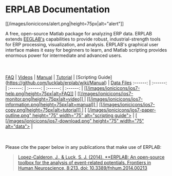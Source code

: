 # ERPLAB Documentation

[[/images/ionicicons/alert.png|height=75px|alt="alert"]]

A free, open-source Matlab package for analyzing ERP data.  ERPLAB extends [EEGLAB's](http://sccn.ucsd.edu/eeglab/) capabilities to provide robust, industrial-strength tools for ERP processing, visualization, and analysis.  ERPLAB's graphical user interface makes it easy for beginners to learn, and Matlab scripting provides enormous power for intermediate and advanced users.  
<br>
<br>
<br>
[FAQ](https://github.com/lucklab/erplab/wiki/Troubleshooting-and-Frequently-Asked-Questions)    | [Videos](https://github.com/lucklab/erplab/wiki/Videos)   | [Manual](https://github.com/lucklab/erplab/wiki/Manual)   | [Tutorial](https://github.com/lucklab/erplab/wiki/Tutorial) | [Scripting Guide] (https://github.com/lucklab/erplab/wiki/Manual) | [Data Files](http://dl.dropbox.com/u/3711923/Test_Data.zip)
:------: | :------: | :------: | :------: | :------: | :------: |
[[[/images/ionicicons/ios7-help.png|height=75px|alt=FAQ]]](https://github.com/lucklab/erplab/wiki/Troubleshooting-and-Frequently-Asked-Questions) | [ [[/images/ionicicons/ios7-monitor.png|height=75px|alt=video]] ](https://github.com/lucklab/erplab/wiki/Videos) | [ [[/images/ionicicons/ios7-information.png|height=75px|alt=manual]] ](https://github.com/lucklab/erplab/wiki/Manual) | [ [[/images/ionicicons/ios7-copy.png|height=75px|alt=tutorial]] ](https://github.com/lucklab/erplab/wiki/Tutorial) | [ [[/images/ionicicons/ios7-paper-outline.png" height="75" width="75" alt="scripting guide">](https://github.com/lucklab/erplab/wiki/Scripting-Guide) | [ [[/images/ionicicons/ios7-download.png" height="75" width="75" alt="data">](http://dl.dropbox.com/u/3711923/Test_Data.zip) |
<br>
<br>
<br>



Please cite the paper below in any publications that make use of ERPLAB:
> [Lopez-Calderon, J., & Luck, S. J. (2014). **ERPLAB: An open-source toolbox for the analysis of event-related potentials. Frontiers in Human Neuroscience, 8:213. doi: 10.3389/fnhum.2014.00213](http://journal.frontiersin.org/Journal/10.3389/fnhum.2014.00213/)
